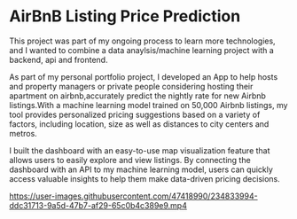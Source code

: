 # AirBnB Listing Price Prediction

This project was part of my ongoing process to learn more technologies, and I wanted to combine a data anaylsis/machine learning project with a backend, api and frontend. 

As part of my personal portfolio project, I developed an App to help hosts and property managers or private people considering hosting their
apartment on airbnb,accurately predict the nightly rate for new Airbnb listings.With a machine learning model trained on 50,000 Airbnb listings,
my tool provides personalized pricing suggestions based on a variety of factors, including location, size as well as distances to city centers and metros.

I built the dashboard with an easy-to-use map visualization feature that allows users to easily explore and view listings.
By connecting the dashboard with an API to my machine learning model, users can quickly access valuable insights to help them make data-driven pricing decisions.


https://user-images.githubusercontent.com/47418990/234833994-ddc31713-9a5d-47b7-af29-65c0b4c389e9.mp4

